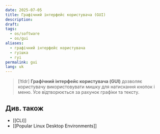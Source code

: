 ```yaml
---
date: 2025-07-05
title: Графічний інтерфейс користувача (GUI)
description: 
draft: 
tags:
  - os/software
  - os/gui
aliases:
  - графічний інтерфейс користувача
  - гуішка
  - гуі
permalink: gui
lang: uk
---
```


> [!tldr]
> **Графічний інтерфейс користувача (GUI)** дозволяє користувачу використовувати мишку для натискання кнопок і меню. Усе відтворюється за рахунок графіки та тексту.


## Див. також

- [[CLI]]
- [[Popular Linux Desktop Environments]]